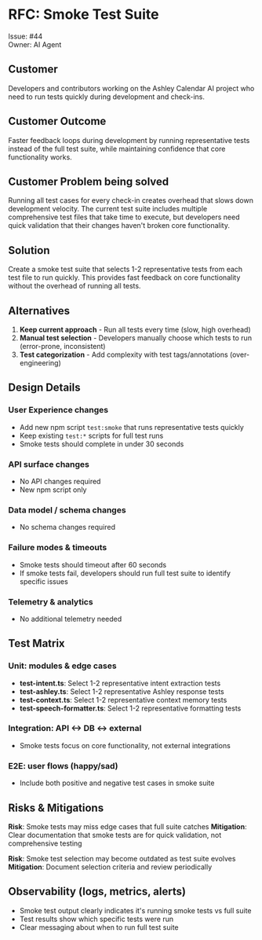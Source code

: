 # RFC: Smoke Test Suite

Issue: #44  
Owner: AI Agent

## Customer 

Developers and contributors working on the Ashley Calendar AI project who need to run tests quickly during development and check-ins.

## Customer Outcome

Faster feedback loops during development by running representative tests instead of the full test suite, while maintaining confidence that core functionality works.

## Customer Problem being solved

Running all test cases for every check-in creates overhead that slows down development velocity. The current test suite includes multiple comprehensive test files that take time to execute, but developers need quick validation that their changes haven't broken core functionality.

## Solution

Create a smoke test suite that selects 1-2 representative tests from each test file to run quickly. This provides fast feedback on core functionality without the overhead of running all tests.

## Alternatives

1. **Keep current approach** - Run all tests every time (slow, high overhead)
2. **Manual test selection** - Developers manually choose which tests to run (error-prone, inconsistent)
3. **Test categorization** - Add complexity with test tags/annotations (over-engineering)

## Design Details

### User Experience changes
- Add new npm script `test:smoke` that runs representative tests quickly
- Keep existing `test:*` scripts for full test runs
- Smoke tests should complete in under 30 seconds

### API surface changes
- No API changes required
- New npm script only

### Data model / schema changes
- No schema changes required

### Failure modes & timeouts
- Smoke tests should timeout after 60 seconds
- If smoke tests fail, developers should run full test suite to identify specific issues

### Telemetry & analytics
- No additional telemetry needed

## Test Matrix

### Unit: modules & edge cases
- **test-intent.ts**: Select 1-2 representative intent extraction tests
- **test-ashley.ts**: Select 1-2 representative Ashley response tests  
- **test-context.ts**: Select 1-2 representative context memory tests
- **test-speech-formatter.ts**: Select 1-2 representative formatting tests

### Integration: API <-> DB <-> external
- Smoke tests focus on core functionality, not external integrations

### E2E: user flows (happy/sad)
- Include both positive and negative test cases in smoke suite

## Risks & Mitigations

**Risk**: Smoke tests may miss edge cases that full suite catches
**Mitigation**: Clear documentation that smoke tests are for quick validation, not comprehensive testing

**Risk**: Smoke test selection may become outdated as test suite evolves
**Mitigation**: Document selection criteria and review periodically

## Observability (logs, metrics, alerts)

- Smoke test output clearly indicates it's running smoke tests vs full suite
- Test results show which specific tests were run
- Clear messaging about when to run full test suite
